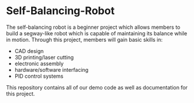 # Self-Balancing-Robot

The self-balancing robot is a beginner project which allows members to build a segway-like robot which is capable of maintaining its balance while in motion. 
Through this project, members will gain basic skills in:
- CAD design
- 3D printing/laser cutting 
- electronic assembly 
- hardware/software interfacing 
- PID control systems

This repository contains all of our demo code as well as documentation for this project.
